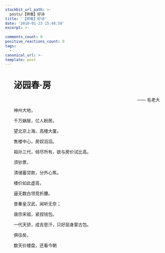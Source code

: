 ```yaml
---
stackbit_url_path: >-
  posts/【转载】好诗
title: '【转载】好诗'
date: '2010-01-23 15:48:58'
excerpt: >-
  
comments_count: 0
positive_reactions_count: 0
tags: 
  - 
canonical_url: >-
template: post
---
```

<div style="text-indent: 2em;"><h1>泌园春·房</h1><p style="text-align: right; ">—— 毛老大</p><p>神州大地，</p><p>千万蜗居，亿人盼房。</p><p>望北京上海，高楼大厦。</p><p>售楼中心，房奴滔滔。</p><p>祖孙三代，倾尽所有，欲与房价试比高。</p><p>须钞票，</p><p>清储蓄贷款，分外心焦。 </p><p>楼价如此虚高，</p><p>逼无数白领竞折腰。</p><p>昔秦皇汉武，闻听无奈；</p><p>唐宗宋祖，紧捏钱包。</p><p>一代天骄，成吉思汗，只好屈身蒙古包。</p><p>俱往矣，</p><p>数天价楼盘，还看今朝</p></div>